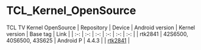 # TCL_Kernel_OpenSource
TCL TV Kernel OpenSource
| Repository | Device | Android version | Kernel version | Base tag | Link |
| :-: | :-: | :-: | :-: | :-: | :-: |
| rtk2841 | 42S6500, 40S6500, 43S625 | Android P | 4.4.3 | | [rtk2841](https://github.com/TCLOpenSource/rtk2841) |
